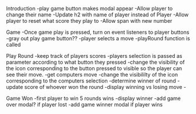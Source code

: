 Introduction
    -play game button makes modal appear
    -Allow player to change their name
        -Update h2 with name of player instead of Player
    -Allow player to reset what score they play to
        -Allow span with new number

Game
    -Once game play is pressed, turn on event listeners to player buttons
    -gray out play game button??
    -player selects a move
        -playRound function is called
    
            
Play Round
    -keep track of players scores
    -players selection is passed as parameter according to what button they pressed
            -change the visibility of the icon corresponding to the button pressed to visible so the player can see their move.
            -get computers move
                -change the visibililty of the icon corresponding to the computers selection
            -determine winner of round
            -update score of whoever won the round
            -display winning vs losing move
    -    

Game Won
    -first player to win 5 rounds wins
        -display winner
        -add game over modal? if player lost
        -add game winner modal if player wins